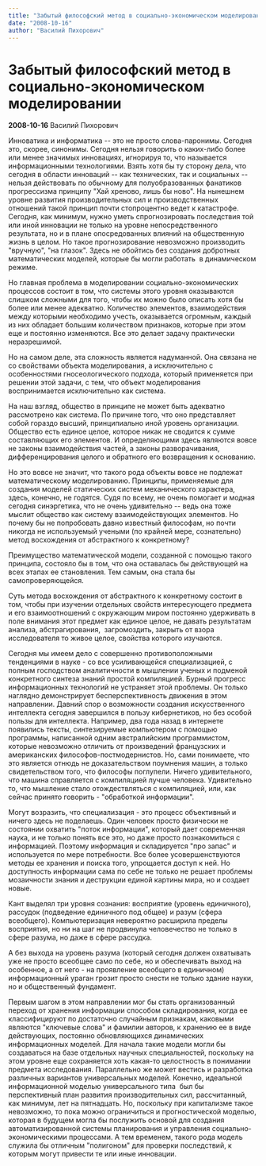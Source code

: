 ```yaml
---
title: "Забытый философский метод в социально-экономическом моделировании"
date: "2008-10-16"
author: "Василий Пихорович"
---
```


# Забытый философский метод в социально-экономическом моделировании

**2008-10-16** Василий Пихорович

Инноватика и информатика -- это не просто слова-паронимы. Сегодня это, скорее, синонимы. Сегодня нельзя говорить о каких-либо более или менее значимых инновациях, игнорируя то, что называется информационными технологиями. Взять хотя бы ту сторону дела, что сегодня в области инноваций -- как технических, так и социальных -- нельзя действовать по обычному для полуобразованных фанатиков прогрессизма принципу "Хай хреново, лишь бы ново". На нынешнем уровне развития производительных сил и производственных отношений такой принцип почти стопроцентно ведет к катастрофе. Сегодня, как минимум, нужно уметь спрогнозировать последствия той или иной инновации не только на уровне непосредственного результата, но и в плане опосредованных влияний на общественную жизнь в целом. Но такое прогнозирование невозможно производить "вручную", "на глазок". Здесь не обойтись без создания добротных математических моделей, которые бы могли работать  в динамическом режиме.



Но главная проблема в моделировании социально-экономических процессов состоит в том, что системы этого уровня оказываются слишком сложными для того, чтобы их можно было описать хотя бы более или менее адекватно. Количество элементов, взаимодействия между которыми необходимо учесть, оказывается огромным, каждый из них обладает большим количеством признаков, которые при этом еще и постоянно изменяются. Все это делает задачу практически неразрешимой.



Но на самом деле, эта сложность является надуманной. Она связана не со свойствами объекта моделирования, а исключительно с особенностями гносеологического подхода, который применяется при решении этой задачи, с тем, что объект моделирования воспринимается исключительно как система.



На наш взгляд, общество в принципе не может быть адекватно рассмотрено как система. По причине того, что оно представляет собой гораздо высший, принципиально иной уровень организации. Общество есть единое целое, которое никак не сводится к сумме составляющих его элементов. И определяющими здесь являются вовсе не законы взаимодействия частей, а законы разворачивания, дифференцирования целого и обратного его возвращения к основанию.



Но это вовсе не значит, что такого рода объекты вовсе не подлежат математическому моделированию. Принципы, применяемые для создания моделей статических систем механического характера, здесь, конечно, не годятся. Судя по всему, не очень помогает и модная сегодня синэргетика, что не очень удивительно -- ведь она тоже мыслит общество как систему взаимодействующих элементов. Но почему бы не попробовать давно известный философам, но почти никогда не используемый учеными (по крайней мере, сознательно) метод восхождения от абстрактного к конкретному?



Преимущество математической модели, созданной с помощью такого принципа, состояло бы в том, что она оставалась бы действующей на всех этапах ее становления. Тем самым, она стала бы самопроверяющейся.



Суть метода восхождения от абстрактного к конкретному состоит в том, чтобы при изучении отдельных свойств интересующего предмета и его взаимоотношений с окружающим миром постоянно удерживать в поле внимания этот предмет как единое целое, не давать результатам анализа, абстрагирования,  загромоздить, закрыть от взора исследователя то живое целое, свойства которого изучаются.



Сегодня мы имеем дело с совершенно противоположными тенденциями в науке - со все усиливающейся специализацией, с полным господством аналитичности в мышлении ученых и подменой конкретного синтеза знаний простой компиляцией. Бурный прогресс информационных технологий не устраняет этой проблемы. Он только наглядно демонстрирует бесперспективность движения в этом направлении. Давний спор о возможности создания искусственного интеллекта сегодня завершился в пользу кибернетиков, но без особой пользы для интеллекта. Например, два года назад в интернете появились тексты, синтезируемые компьютером с помощью программы, написанной одним австралийским программистом, которые невозможно отличить от произведений французских и американских философов-постмодернистов. Но, сами понимаете, что это является отнюдь не доказательством поумнения машин, а только свидетельством того, что философы поглупели. Ничего удивительного, что машина справляется с компиляцией лучше человека. Удивительно то, что мышление стало отождествляться с компиляцией, или, как сейчас принято говорить - "обработкой информации".



Могут возразить, что специализация - это процесс объективный и ничего здесь не поделаешь. Один человек просто физически не  состоянии охватить "поток информации", который дает современная наука, и не только понять все это, но даже просто познакомиться с информацией. Поэтому информация и складируется "про запас" и используется по мере потребности. Все более усовершенствуются методы ее хранения и поиска того, упрощается доступ к ней. Но доступность информации сама по себе не только не решает проблемы мозаичности знания и деструкции единой картины мира, но и создает новые.



Кант выделял три уровня сознания: восприятие (уровень единичного), рассудок (подведение единичного под общее) и разум (сфера всеобщего). Компьютеризация невероятно расширила пределы восприятия, но ни на шаг не продвинула человечество не только в сфере разума, но даже в сфере рассудка.



А без выхода на уровень разума (который сегодня должен охватывать уже не просто всеобщее само по себе, но и обеспечивать выход на особенное, а от него - на проявление всеобщего в единичном) информационный ураган грозит просто снести не только здание науки, но и общественный фундамент.



Первым шагом в этом направлении мог бы стать организованный переход от хранения информации способом складирования, когда ее классифицируют по достаточно случайным признакам, каковыми являются "ключевые слова" и фамилии авторов, к хранению ее в виде действующих, постоянно обновляющихся динамических информационных моделей. Для начала такие модели могли бы создаваться на базе отдельных научных специальностей, поскольку на этом уровне еще сохраняется хоть какая-то целостность в понимании предмета исследования. Параллельно же может вестись и разработка различных вариантов универсальных моделей. Конечно, идеальной информационной моделью универсального типа  был бы перспективный план развития производительных сил, рассчитанный, как минимум, лет на пятнадцать. Но, поскольку при капитализме такое невозможно, то пока можно ограничиться и прогностической моделью, которая в будущем могла бы послужить основой для создания автоматизированной системы планирования и управления социально-экономическими процессами. А тем временем, такого рода модель служила бы отличным "полигоном" для проверки последствий, к которым могут привести те или иные инновации.